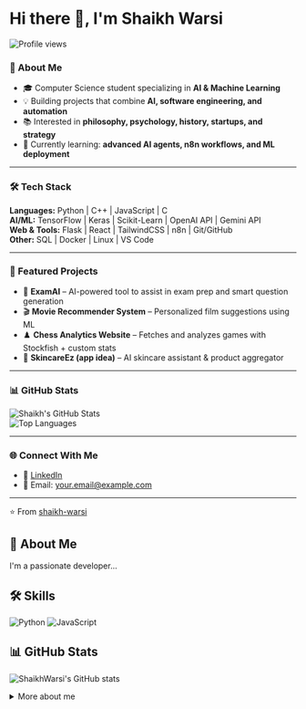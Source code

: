 # Hi there 👋, I'm Shaikh Warsi

![Profile views](https://komarev.com/ghpvc/?username=ShaikhWarsi)
 

### 🚀 About Me
- 🎓 Computer Science student specializing in **AI & Machine Learning**  
- 💡 Building projects that combine **AI, software engineering, and automation**  
- 📚 Interested in **philosophy, psychology, history, startups, and strategy**  
- 🌱 Currently learning: **advanced AI agents, n8n workflows, and ML deployment**  

---

### 🛠️ Tech Stack
**Languages:** Python | C++ | JavaScript | C  
**AI/ML:** TensorFlow | Keras | Scikit-Learn | OpenAI API | Gemini API  
**Web & Tools:** Flask | React | TailwindCSS | n8n | Git/GitHub  
**Other:** SQL | Docker | Linux | VS Code  

---

### 📌 Featured Projects
- 🧠 **ExamAI** – AI-powered tool to assist in exam prep and smart question generation  
- 🎬 **Movie Recommender System** – Personalized film suggestions using ML  
- ♟️ **Chess Analytics Website** – Fetches and analyzes games with Stockfish + custom stats  
- 📱 **SkincareEz (app idea)** – AI skincare assistant & product aggregator  

---

### 📊 GitHub Stats
![Shaikh's GitHub Stats](https://github-readme-stats.vercel.app/api?username=shaikhwarsi&show_icons=true&theme=radical)  
![Top Languages](https://github-readme-stats.vercel.app/api/top-langs/?username=shaikhwarsi&layout=compact&theme=radical)

---

### 🌐 Connect With Me
- 💼 [LinkedIn](https://www.linkedin.com/in/shaikhwarsi)  
- 📧 Email: your.email@example.com  

---

⭐️ From [shaikh-warsi](https://github.com/shaikhwarsi)  

## 🚀 About Me
I'm a passionate developer...

## 🛠️ Skills
![Python](https://img.shields.io/badge/Python-3776AB?style=for-the-badge&logo=python&logoColor=white)
![JavaScript](https://img.shields.io/badge/JavaScript-F7DF1E?style=for-the-badge&logo=javascript&logoColor=black)

## 📊 GitHub Stats
![ShaikhWarsi's GitHub stats](https://github-readme-stats.vercel.app/api?username=ShaikhWarsi&show_icons=true)

<details>
  <summary>More about me</summary>
  ...hidden content...
</details>
